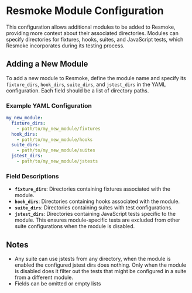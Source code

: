 # Resmoke Module Configuration

This configuration allows additional modules to be added to Resmoke, providing more context about their associated directories. Modules can specify directories for fixtures, hooks, suites, and JavaScript tests, which Resmoke incorporates during its testing process.

## Adding a New Module

To add a new module to Resmoke, define the module name and specify its `fixture_dirs`, `hook_dirs`, `suite_dirs`, and `jstest_dirs` in the YAML configuration. Each field should be a list of directory paths.

### Example YAML Configuration

```yaml
my_new_module:
  fixture_dirs:
    - path/to/my_new_module/fixtures
  hook_dirs:
    - path/to/my_new_module/hooks
  suite_dirs:
    - path/to/my_new_module/suites
  jstest_dirs:
    - path/to/my_new_module/jstests
```

### Field Descriptions

- **`fixture_dirs`**: Directories containing fixtures associated with the module.
- **`hook_dirs`**: Directories containing hooks associated with the module.
- **`suite_dirs`**: Directories containing suites with test configurations.
- **`jstest_dirs`**: Directories containing JavaScript tests specific to the module. This ensures module-specific tests are excluded from other suite configurations when the module is disabled.

## Notes

- Any suite can use jstests from any directory, when the module is enabled the configured jstest dirs does nothing. Only when the module is disabled does it filter out the tests that might be configured in a suite from a different module.
- Fields can be omitted or empty lists
